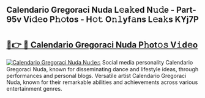## Calendario Gregoraci Nuda L𝚎a𝚔ed N𝚞𝚍e - Part-95v Vi𝚍𝚎o P𝚑𝚘tos - H𝚘𝚝 O𝚗𝚕yf𝚊ns L𝚎a𝚔s KYj7P

# <h2><a href="http://kf6mu0.oniu.top/?m=Calendario+Gregoraci+Nuda">🔗👉 🔴 Calendario Gregoraci Nuda P𝚑ot𝚘𝚜 V𝚒d𝚎o</a></h2>

[![Calendario Gregoraci Nuda Nu𝚍e𝚜](https://i.imgur.com/0qMVB7G.gif)](http://kf6mu0.oniu.top/?m=Calendario+Gregoraci+Nuda)
Social media personality Calendario Gregoraci Nuda, known for disseminating dance and lifestyle ideas, through performances and personal blogs. Versatile artist Calendario Gregoraci Nuda, known for their remarkable abilities and achievements across various entertainment genres.  
